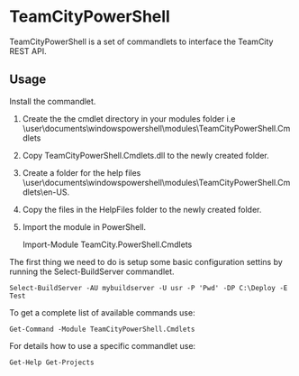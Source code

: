 TeamCityPowerShell
==================
TeamCityPowerShell is a set of commandlets to interface the TeamCity REST API.

Usage
-----
Install the commandlet.

1.  Create the the cmdlet directory in your modules folder i.e \user\documents\windowspowershell\modules\TeamCityPowerShell.Cmdlets
2.  Copy TeamCityPowerShell.Cmdlets.dll to the newly created folder.
3.  Create a folder for the help files \user\documents\windowspowershell\modules\TeamCityPowerShell.Cmdlets\en-US.
4.  Copy the files in the HelpFiles folder to the newly created folder.
5.  Import the module in PowerShell.
    
    Import-Module TeamCity.PowerShell.Cmdlets
	
The first thing we need to do is setup some basic configuration settins by running the Select-BuildServer commandlet.

    Select-BuildServer -AU mybuildserver -U usr -P 'Pwd' -DP C:\Deploy -E Test
	
To get a complete list of available commands use:

    Get-Command -Module TeamCityPowerShell.Cmdlets
For details how to use a specific commandlet use:

    Get-Help Get-Projects